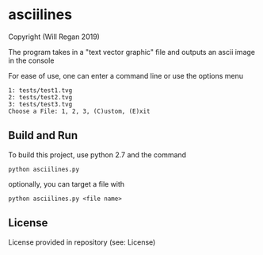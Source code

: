 # asciilines  

Copyright (Will Regan 2019)  

The program takes in a "text vector graphic" file and outputs an ascii image in the console  

For ease of use, one can enter a command line or use the options menu

    1: tests/test1.tvg  
    2: tests/test2.tvg  
    3: tests/test3.tvg  
    Choose a File: 1, 2, 3, (C)ustom, (E)xit  
  
## Build and Run  

To build this project, use python 2.7 and the command 

    python asciilines.py

optionally, you can target a file with

    python asciilines.py <file name>
    
## License  

License provided in repository (see: License)

